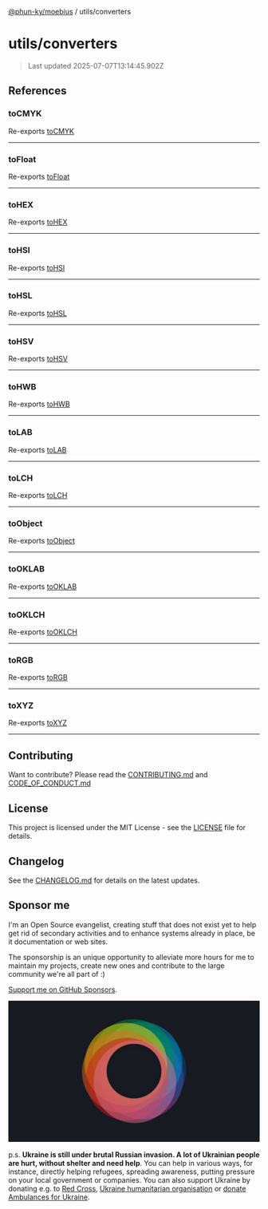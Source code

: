 [@phun-ky/moebius](../README.md) / utils/converters

# utils/converters

> Last updated 2025-07-07T13:14:45.902Z

##

## References

### toCMYK

Re-exports [toCMYK](converters/to-cmyk.md#tocmyk)

---

### toFloat

Re-exports [toFloat](converters/to-float.md#tofloat)

---

### toHEX

Re-exports [toHEX](converters/to-hex.md#tohex)

---

### toHSI

Re-exports [toHSI](converters/to-hsi.md#tohsi)

---

### toHSL

Re-exports [toHSL](converters/to-hsl.md#tohsl)

---

### toHSV

Re-exports [toHSV](converters/to-hsv.md#tohsv)

---

### toHWB

Re-exports [toHWB](converters/to-hwb.md#tohwb)

---

### toLAB

Re-exports [toLAB](converters/to-lab.md#tolab)

---

### toLCH

Re-exports [toLCH](converters/to-lch.md#tolch)

---

### toObject

Re-exports [toObject](converters/to-object.md#toobject)

---

### toOKLAB

Re-exports [toOKLAB](converters/to-oklab.md#tooklab)

---

### toOKLCH

Re-exports [toOKLCH](converters/to-oklch.md#tooklch)

---

### toRGB

Re-exports [toRGB](converters/to-rgb.md#torgb)

---

### toXYZ

Re-exports [toXYZ](converters/to-xyz.md#toxyz)

---

## Contributing

Want to contribute? Please read the [CONTRIBUTING.md](https://github.com/phun-ky/moebius/blob/main/CONTRIBUTING.md) and [CODE_OF_CONDUCT.md](https://github.com/phun-ky/moebius/blob/main/CODE_OF_CONDUCT.md)

## License

This project is licensed under the MIT License - see the [LICENSE](https://github.com/phun-ky/moebius/blob/main/LICENSE) file for details.

## Changelog

See the [CHANGELOG.md](https://github.com/phun-ky/moebius/blob/main/CHANGELOG.md) for details on the latest updates.

## Sponsor me

I'm an Open Source evangelist, creating stuff that does not exist yet to help get rid of secondary activities and to enhance systems already in place, be it documentation or web sites.

The sponsorship is an unique opportunity to alleviate more hours for me to maintain my projects, create new ones and contribute to the large community we're all part of :)

[Support me on GitHub Sponsors](https://github.com/sponsors/phun-ky).

![logo](https://github.com/phun-ky/moebius/blob/main/public/images/logo/logo-ring.png?raw=true)

p.s. **Ukraine is still under brutal Russian invasion. A lot of Ukrainian people are hurt, without shelter and need help**. You can help in various ways, for instance, directly helping refugees, spreading awareness, putting pressure on your local government or companies. You can also support Ukraine by donating e.g. to [Red Cross](https://www.icrc.org/en/donate/ukraine), [Ukraine humanitarian organisation](https://savelife.in.ua/en/donate-en/#donate-army-card-weekly) or [donate Ambulances for Ukraine](https://www.gofundme.com/f/help-to-save-the-lives-of-civilians-in-a-war-zone).
